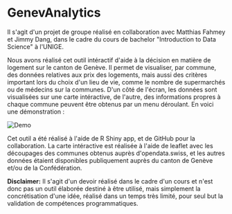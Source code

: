 # GenevAnalytics

Il s'agit d'un projet de groupe réalisé en collaboration avec Matthias Fahmey et Jimmy Dang, dans le cadre du cours de bachelor "Introduction to Data Science" à l'UNIGE. 

Nous avons réalisé cet outil intéractif d'aide à la décision en matière de logement sur le canton de Genève. Il permet de visualiser, par commune, des données relatives aux prix des logements, mais aussi des critères important lors du choix d'un lieu de vie, comme le nombre de supermarchés ou de médecins sur la communes. D'un côté de l'écran, les données sont visualisées sur une carte intéractive, de l'autre, des informations propres à chaque commune peuvent être obtenus par un menu déroulant. En voici une démonstration :

![Demo](https://github.com/gregmaulet/GenevAnalytics/issues/2#issue-2078598966)

Cet outil a été réalisé à l'aide de R Shiny app, et de GitHub pour la collaboration. La carte intéractive est réalisée à l'aide de leaflet avec les découpages des communes obtenus auprès d'opendata.swiss, et les autres données étaient disponibles publiquement auprès du canton de Genève et/ou de la Confédération.

**Disclaimer:** Il s'agit d'un devoir réalisé dans le cadre d'un cours et n'est donc pas un outil élaborée destiné à être utilisé, mais simplement la concrétisation d'une idée, réalisé dans un temps très limité, pour seul but la validation de compétences programmatiques. 
